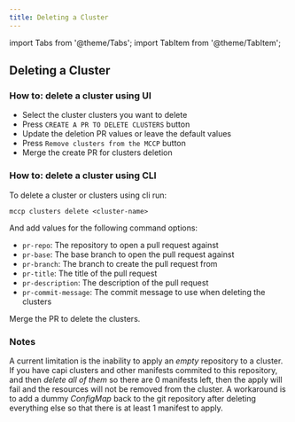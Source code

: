 ```yaml
---
title: Deleting a Cluster
---
```


import Tabs from '@theme/Tabs';
import TabItem from '@theme/TabItem';

## Deleting a Cluster

### How to: delete a cluster using UI

- Select the cluster clusters you want to delete
- Press `CREATE A PR TO DELETE CLUSTERS` button
- Update the deletion PR values or leave the default values
- Press `Remove clusters from the MCCP` button
- Merge the create PR for clusters deletion

### How to: delete a cluster using CLI

To delete a cluster or clusters using cli run:
```
mccp clusters delete <cluster-name>
```
And add values for the following command options:
- `pr-repo`: The repository to open a pull request against
- `pr-base`: The base branch to open the pull request against
- `pr-branch`: The branch to create the pull request from
- `pr-title`: The title of the pull request
- `pr-description`: The description of the pull request
- `pr-commit-message`: The commit message to use when deleting the clusters

Merge the PR to delete the clusters.

### Notes
A current limitation is the inability to apply an _empty_ repository to a cluster. If you have capi clusters and other manifests commited to this repository, and then _delete all of them_ so there are 0 manifests left, then the apply will fail and the resources will not be removed from the cluster.
A workaround is to add a dummy *ConfigMap* back to the git repository after deleting everything else so that there is at least 1 manifest to apply.
